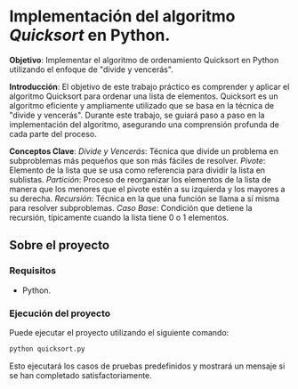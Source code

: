 # Implementación del algoritmo *Quicksort* en Python.

**Objetivo**:
Implementar el algoritmo de ordenamiento Quicksort en Python utilizando el enfoque
de "divide y vencerás".

**Introducción**:
El objetivo de este trabajo práctico es comprender y aplicar el algoritmo Quicksort
para ordenar una lista de elementos. Quicksort es un algoritmo eficiente y
ampliamente utilizado que se basa en la técnica de "divide y vencerás". Durante este
trabajo, se guiará paso a paso en la implementación del algoritmo, asegurando una
comprensión profunda de cada parte del proceso.

**Conceptos Clave**:
*Divide y Vencerás*: Técnica que divide un problema en subproblemas más pequeños
que son más fáciles de resolver.
*Pivote*: Elemento de la lista que se usa como referencia para dividir la lista en sublistas.
*Partición*: Proceso de reorganizar los elementos de la lista de manera que los
menores que el pivote estén a su izquierda y los mayores a su derecha.
*Recursión*: Técnica en la que una función se llama a sí misma para resolver
subproblemas.
*Caso Base*: Condición que detiene la recursión, típicamente cuando la lista tiene 0 o 1 elementos.

## Sobre el proyecto

### Requisitos

- Python.

### Ejecución del proyecto

Puede ejecutar el proyecto utilizando el siguiente comando:

```bash
python quicksort.py
```

Esto ejecutará los casos de pruebas predefinidos y mostrará un mensaje si se han completado satisfactoriamente.